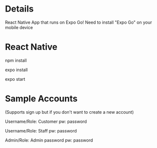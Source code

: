 # Details

React Native App that runs on Expo Go!
Need to install "Expo Go" on your mobile device

# React Native

npm install

expo install

expo start

# Sample Accounts

(Supports sign up but if you don't want to create a new account)

Username/Role: Customer
pw: password

Username/Role: Staff
pw: password

Admin/Role: Admin password
pw: password
